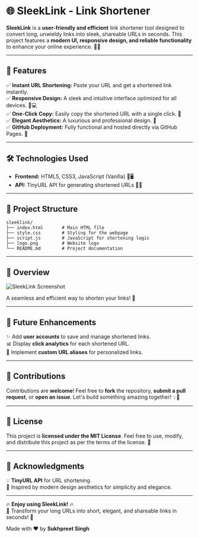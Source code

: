 # 🌐 SleekLink - Link Shortener

**SleekLink** is a **user-friendly and efficient** link shortener tool designed to convert long, unwieldy links into sleek, shareable URLs in seconds. This project features a **modern UI, responsive design, and reliable functionality** to enhance your online experience. 🔗✨

---

## 🚀 Features

✅ **Instant URL Shortening:** Paste your URL and get a shortened link instantly.  
✅ **Responsive Design:** A sleek and intuitive interface optimized for all devices. 📱💻  
✅ **One-Click Copy:** Easily copy the shortened URL with a single click. 🔄  
✅ **Elegant Aesthetics:** A luxurious and professional design. 🎨  
✅ **GitHub Deployment:** Fully functional and hosted directly via GitHub Pages. 🚀  

---

## 🛠️ Technologies Used

- **Frontend:** HTML5, CSS3, JavaScript (Vanilla) 🎨🖥️  
- **API:** TinyURL API for generating shortened URLs 🔗🔄  

---

## 📂 Project Structure

```
sleeklink/
├── index.html       # Main HTML file
├── style.css        # Styling for the webpage
├── script.js        # JavaScript for shortening logic
├── logo.png         # Website logo
└── README.md        # Project documentation
```

---

## 📸 Overview

![SleekLink Screenshot](https://github.com/user-attachments/assets/0e04b35f-9d03-4b82-9a1d-4979275b5e15)  

A seamless and efficient way to shorten your links! 🚀

---

## 🔮 Future Enhancements

✨ Add **user accounts** to save and manage shortened links.  
📊 Display **click analytics** for each shortened URL.  
🔗 Implement **custom URL aliases** for personalized links.  

---

## 🤝 Contributions

Contributions are **welcome**! Feel free to **fork** the repository, **submit a pull request**, or **open an issue**. Let's build something amazing together! 💡🚀  

---

## 📜 License

This project is **licensed under the MIT License**. Feel free to use, modify, and distribute this project as per the terms of the license. 📄  

---

## 🙌 Acknowledgments

💡 **TinyURL API** for URL shortening.  
🎨 Inspired by modern design aesthetics for simplicity and elegance.  

---

🔥 **Enjoy using SleekLink!** 🔥  
🎯 Transform your long URLs into short, elegant, and shareable links in seconds! 🎯  

Made with ❤️ by **Sukhpreet Singh**
